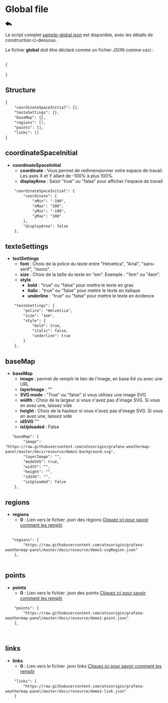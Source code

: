 # Global file
[![](../../screenshots/other/Go-back.png)](README.md)

Le script complet [sample-global.json](../../../../demo/sample-global.json) est disponible, avec les détails de construction ci-dessous.



Le fichier **global** doit être déclaré comme un fichier JSON comme ceci :

```

{ 
   
}

```
## Structure

```
{ 
    "coordinateSpaceInitial": {},
    "texteSettings": {},
    "baseMap": {},
    "regions": [],
    "points": [],
    "links": []
}

```

## coordinateSpaceInitial

- **coordinateSpaceInitial**	
    - **coordinate** : Vous permet de redimensionner votre espace de travail.  Les axes X et Y allant de -100% à plus 100%. 
    - **displayArea** : Saisir "true" ou "false" pour afficher l'espace de travail

    
```
    "coordinateSpaceInitial": {
        "coordinate": {
            "xMin": "-100",
            "xMax": "100",
            "yMin": "-100",
            "yMax": "100"
        },
        "displayArea": false
    },

```

## texteSettings

- **textSettings**	
    - **font** : Choix de la police du texte entre "Helvetica", "Arial", "sans-serif", "mono".
    - **size** : Choix de la taille du texte en "em". Exemple : "1em" ou "4em".
    - **style**	
        - **bold** : "true" ou "false" pour mettre le texte en gras
        - **italic** : "true" ou "false" pour mettre le texte en italique
        - **underline** : "true" ou "false" pour mettre le texte en évidence
```
    "texteSettings": {
        "police": "Helvetica",
        "size": "1em",
        "style": {
            "bold": true,
            "italic": false,
            "underline": true
        }
    },

```


## baseMap

- **baseMap**	
    - **image** : permet de remplir le lien de l'image, en base 64 ou avec une URL
    - **layerImage** : ""
    - **SVG mode** : "True" ou "false" si vous utilisez une image SVG
    - **width** : Choix de la largeur si vous n'avez pas d'image SVG. Si vous en avez une, laissez vide
    - **height** : Choix de la hauteur si vous n'avez pas d'image SVG. Si vous en avez une, laissez vide
    - **idSVG** ""
    - **isUploaded** : False
    
```
   "baseMap": {
        "image": "https://raw.githubusercontent.com/atosorigin/grafana-weathermap-panel/master/docs/resource/demo1-background.svg",
        "layerImage": "",
        "modeSVG": true,
        "width": "",
        "height": "",
        "idSVG": "",
        "isUploaded": false
    },

```


## regions

- **regions**	
    - **0** : Lien vers le fichier .json des régions [Cliquez ici pour savoir comment les remplir](json-region.md)


```

   "regions": [
        "https://raw.githubusercontent.com/atosorigin/grafana-weathermap-panel/master/docs/resource/demo1-svgRegion.json"
    ],
    

```


## points

- **points**	
    - **0** : Lien vers le fichier .json des points [Cliquez ici pour savoir comment les remplir](json-point.md)

```    
    "points": [
        "https://raw.githubusercontent.com/atosorigin/grafana-weathermap-panel/master/docs/resource/demo1-point.json"
    ],
    
    
```


## links

- **links**	
    - **0** : Lien vers le fichier .json links [Cliquez ici pour savoir comment les remplir](json-links.md)

```
    "links": [
        "https://raw.githubusercontent.com/atosorigin/grafana-weathermap-panel/master/docs/resource/demo1-link.json"
    ]

```

